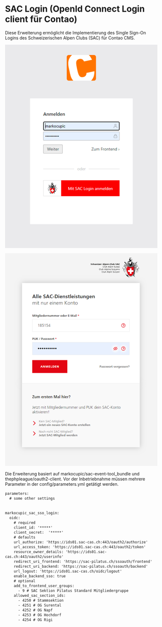 # SAC Login (OpenId Connect Login client für Contao)

Diese Erweiterung ermöglicht die Implementierung des Single Sign-On Logins des Schweizerischen Alpen Clubs (SAC) für Contao CMS.

![SAC Login](src/Resources/public/img/screenshot_backend_readme.png)

![SAC Login](src/Resources/public/img/screenshot_remote_login_form_readme.png)


Die Erweiterung basiert auf markocupic/sac-event-tool_bundle und thephpleague/oauth2-client. 
Vor der Inbetriebnahme müssen mehrere Parameter in der config/parameters.yml getätigt werden.

```
parameters:
  # some other settings


markocupic_sac_sso_login:
  oidc:
    # required
    client_id: '*****'
    client_secret:  '*****'
    # defaults
    url_authorize: 'https://ids01.sac-cas.ch:443/oauth2/authorize'
    url_access_token: 'https://ids01.sac-cas.ch:443/oauth2/token'
    resource_owner_details: 'https://ids01.sac-cas.ch:443/oauth2/userinfo'
    redirect_uri_frontend: 'https://sac-pilatus.ch/ssoauth/frontend'
    redirect_uri_backend: 'https://sac-pilatus.ch/ssoauth/backend'
    url_logout: 'https://ids01.sac-cas.ch/oidc/logout'
    enable_backend_sso: true
    # optional
    add_to_frontend_user_groups:
      - 9 # SAC Sektion Pilatus Standard Mitgliedergruppe
    allowed_sac_section_ids:
      - 4250 # Stammsektion
      - 4251 # OG Surental
      - 4252 # OG Napf
      - 4253 # OG Hochdorf
      - 4254 # OG Rigi



```
